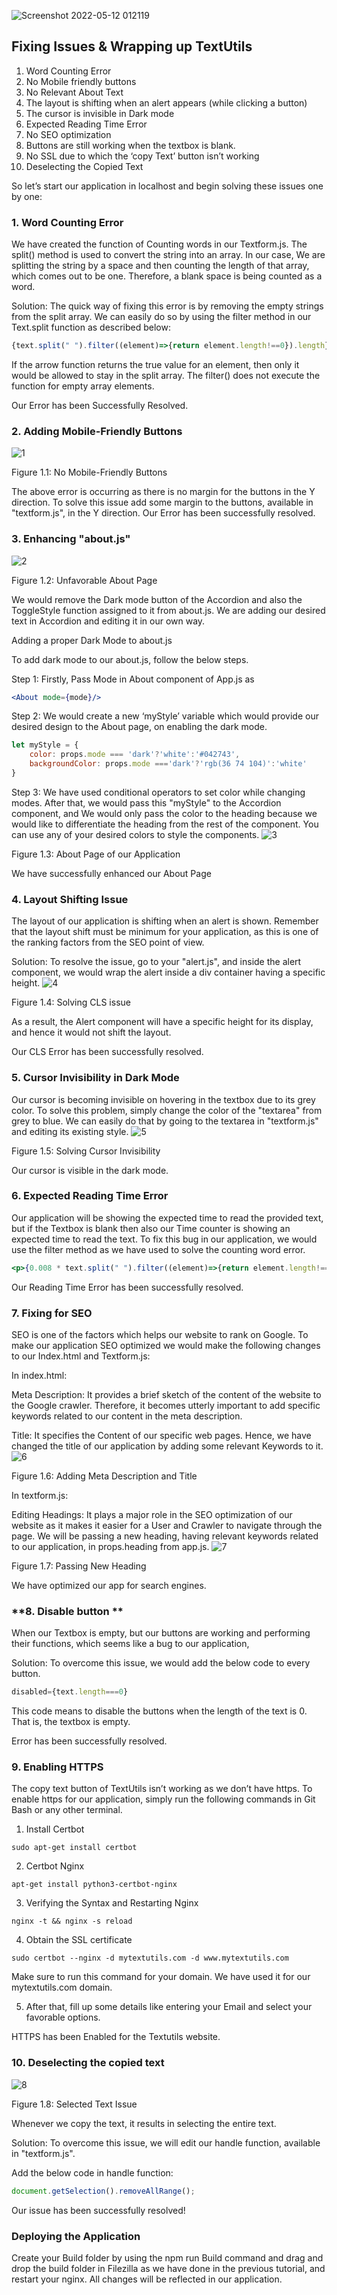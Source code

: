 ![Screenshot 2022-05-12 012119](https://user-images.githubusercontent.com/97989643/167933994-a8a06941-d9fd-424f-b2c2-31b7d8f8a1e7.png)


## **Fixing Issues & Wrapping up TextUtils**



1. Word Counting Error
2. No Mobile friendly buttons
3. No Relevant About Text
4. The layout is shifting when an alert appears (while clicking a button)
5. The cursor is invisible in Dark mode
6. Expected Reading Time Error
7. No SEO optimization
8. Buttons are still working when the textbox is blank.
9. No SSL due to which the ‘copy Text’ button isn’t working
10. Deselecting the Copied Text

So let’s start our application in localhost and begin solving these issues one by one:


### **1. Word Counting Error**

We have created the function of Counting words in our Textform.js. The split() method is used to convert the string into an array. In our case, We are splitting the string by a space and then counting the length of that array, which comes out to be one. Therefore, a blank space is being counted as a word.

Solution: The quick way of fixing this error is by removing the empty strings from the split array. We can easily do so by using the filter method in our Text.split function as described below:


```jsx
{text.split(" ").filter((element)=>{return element.length!==0}).length}
```


If the arrow function returns the true value for an element, then only it would be allowed to stay in the split array. The filter() does not execute the function for empty array elements.

Our Error has been Successfully Resolved.


### **2. Adding Mobile-Friendly Buttons**
![1](https://user-images.githubusercontent.com/97989643/167933655-4b5c63f7-d5b5-4436-a3b7-0167ee855f6e.png)

Figure 1.1: No Mobile-Friendly Buttons

The above error is occurring as there is no margin for the buttons in the Y direction. To solve this issue add some margin to the buttons, available in "textform.js", in the Y direction. Our Error has been successfully resolved.


### **3. Enhancing "about.js"**
![2](https://user-images.githubusercontent.com/97989643/167933680-b64db971-7b23-4f33-b44d-d87fc111301a.png)

Figure 1.2: Unfavorable About Page

We would remove the Dark mode button of the Accordion and also the ToggleStyle function assigned to it from about.js. We are adding our desired text in Accordion and editing it in our own way.

Adding a proper Dark Mode to about.js

To add dark mode to our about.js, follow the below steps.

Step 1: Firstly, Pass Mode in About component of App.js as


```jsx
<About mode={mode}/>
```


Step 2: We would create a new ‘myStyle’ variable which would provide our desired design to the About page, on enabling the dark mode.


```jsx
let myStyle = {
    color: props.mode === 'dark'?'white':'#042743',
    backgroundColor: props.mode ==='dark'?'rgb(36 74 104)':'white'
}
```


Step 3: We have used conditional operators to set color while changing modes. After that, we would pass this "myStyle" to the Accordion component, and We would only pass the color to the heading because we would like to differentiate the heading from the rest of the component. You can use any of your desired colors to style the components.
![3](https://user-images.githubusercontent.com/97989643/167933702-d593f1e2-788d-439f-a7c5-4027f6d57366.png)

Figure 1.3: About Page of our Application

We have successfully enhanced our About Page


### **4. Layout Shifting Issue**

The layout of our application is shifting when an alert is shown. Remember that the layout shift must be minimum for your application, as this is one of the ranking factors from the SEO point of view.

Solution: To resolve the issue, go to your "alert.js", and inside the alert component, we would wrap the alert inside a div container having a specific height.
![4](https://user-images.githubusercontent.com/97989643/167933728-a433e88e-e9d3-4c0c-b691-3226b22c56c0.png)

Figure 1.4: Solving CLS issue

As a result, the Alert component will have a specific height for its display, and hence it would not shift the layout.

Our CLS Error has been successfully resolved.


### **5. Cursor Invisibility in Dark Mode**

Our cursor is becoming invisible on hovering in the textbox due to its grey color. To solve this problem, simply change the color of the "textarea" from grey to blue. We can easily do that by going to the textarea in "textform.js" and editing its existing style.
![5](https://user-images.githubusercontent.com/97989643/167933746-25ba0add-6e44-41bb-a6eb-35edce9c0982.png)

Figure 1.5: Solving Cursor Invisibility

Our cursor is visible in the dark mode.


### **6. Expected Reading Time Error**

Our application will be showing the expected time to read the provided text, but if the Textbox is blank then also our Time counter is showing an expected time to read the text. To fix this bug in our application, we would use the filter method as we have used to solve the counting word error.


```jsx
<p>{0.008 * text.split(" ").filter((element)=>{return element.length!==0}).length} Minute read </p>
```


Our Reading Time Error has been successfully resolved.


### **7. Fixing for SEO**

SEO is one of the factors which helps our website to rank on Google. To make our application SEO optimized we would make the following changes to our Index.html and Textform.js:

In index.html:

Meta Description: It provides a brief sketch of the content of the website to the Google crawler. Therefore, it becomes utterly important to add specific keywords related to our content in the meta description.

Title: It specifies the Content of our specific web pages. Hence, we have changed the title of our application by adding some relevant Keywords to it.
![6](https://user-images.githubusercontent.com/97989643/167933785-84ed8746-e4fd-4a4e-a8b6-cd5b80ecbe97.png)

Figure 1.6: Adding Meta Description and Title

In textform.js:

Editing Headings: It plays a major role in the SEO optimization of our website as it makes it easier for a User and Crawler to navigate through the page. We will be passing a new heading, having relevant keywords related to our application, in props.heading from app.js.
![7](https://user-images.githubusercontent.com/97989643/167933793-65ec2444-47bb-49b0-a9c9-64bdfd6b656f.png)

Figure 1.7: Passing New Heading

We have optimized our app for search engines.


### **8. Disable button **

When our Textbox is empty, but our buttons are working and performing their functions, which seems like a bug to our application,

Solution: To overcome this issue, we would add the below code to every button.


```jsx
disabled={text.length===0}
```


This code means to disable the buttons when the length of the text is 0. That is, the textbox is empty.

Error has been successfully resolved.


### **9. Enabling HTTPS**

The copy text button of TextUtils isn’t working as we don’t have https. To enable https for our application, simply run the following commands in Git Bash or any other terminal.

1. Install Certbot


```
sudo apt-get install certbot
```


2. Certbot Nginx


```
apt-get install python3-certbot-nginx
```


3. Verifying the Syntax and Restarting Nginx


```
nginx -t && nginx -s reload
```


4. Obtain the SSL certificate


```
sudo certbot --nginx -d mytextutils.com -d www.mytextutils.com
```


Make sure to run this command for your domain. We have used it for our mytextutils.com domain.

5. After that, fill up some details like entering your Email and select your favorable options.

HTTPS has been Enabled for the Textutils website.


### **10. Deselecting the copied text**
![8](https://user-images.githubusercontent.com/97989643/167933823-cf0b9a29-e483-404e-b853-4c3f2c984af3.png)

Figure 1.8: Selected  Text Issue

Whenever we copy the text, it results in selecting the entire text.

Solution: To overcome this issue, we will edit our handle function, available in "textform.js".

Add the below code in handle function:


```jsx
document.getSelection().removeAllRange();
```


Our issue has been successfully resolved!


### **Deploying the Application**

Create your Build folder by using the npm run Build command and drag and drop the build folder in Filezilla as we have done in the previous tutorial, and restart your nginx. All changes will be reflected in our application.
